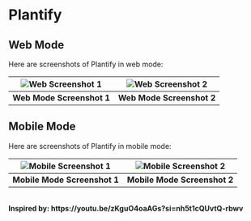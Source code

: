 # Plantify

## Web Mode

Here are screenshots of Plantify in web mode:

| ![Web Screenshot 1](https://github.com/user-attachments/assets/884221b6-5b6d-47a8-916d-32808e832bad) | ![Web Screenshot 2](https://github.com/user-attachments/assets/d8a9cfeb-0410-4528-8cd6-56aac88f6a42) |
|:---:|:---:|
| **Web Mode Screenshot 1** | **Web Mode Screenshot 2** |

## Mobile Mode

Here are screenshots of Plantify in mobile mode:

| ![Mobile Screenshot 1](https://github.com/user-attachments/assets/a37a824b-6ab1-48d6-82d8-0cf79219f55b) | ![Mobile Screenshot 2](https://github.com/user-attachments/assets/d814e7eb-3fee-46c2-a6f0-7763130dc80c) |
|:---:|:---:|
| **Mobile Mode Screenshot 1** | **Mobile Mode Screenshot 2** |

<br>
<strong>Inspired by: https://youtu.be/zKguO4oaAGs?si=nh5t1cQUvtQ-rbwv</strong>
